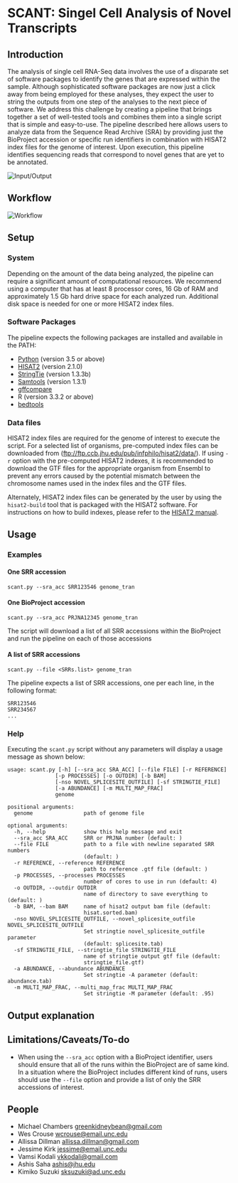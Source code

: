 # SCANT: Singel Cell Analysis of Novel Transcripts

## Introduction
The analysis of single cell RNA-Seq data involves the use of a disparate set of software packages to identify the genes that are expressed within the sample. Although sophisticated software packages are now just a click away from being employed for these analyses, they expect the user to string the outputs from one step of the analyses to the next piece of software. We address this challenge by creating a pipeline that brings together a set of well-tested tools and combines them into a single script that is simple and easy-to-use. The pipeline described here allows users to analyze data from the Sequence Read Archive (SRA) by providing just the BioProject accession or specific run identifiers in combination with HISAT2 index files for the genome of interest. Upon execution, this pipeline identifies sequencing reads that correspond to novel genes that are yet to be annotated.

![Input/Output](https://github.com/NCBI-Hackathons/SingleCellTranscriptEvidence/blob/master/input.output.png)

## Workflow
![Workflow](https://github.com/NCBI-Hackathons/SingleCellTranscriptEvidence/blob/master/workflow.jpg)

## Setup
### System
Depending on the amount of the data being analyzed, the pipeline can require a significant amount of computational resources. We recommend using a computer that has at least 8 processor cores, 16 Gb of RAM and approximately 1.5 Gb hard drive space for each analyzed run. Additional disk space is needed for one or more HISAT2 index files.
### Software Packages
The pipeline expects the following packages are installed and available in the PATH:
* [Python](https://www.python.org/downloads/release/python-350/) (version 3.5 or above)
* [HISAT2](https://ccb.jhu.edu/software/hisat2/index.shtml) (version 2.1.0)
* [StringTie](https://ccb.jhu.edu/software/stringtie/) (version 1.3.3b)
* [Samtools](http://www.htslib.org/) (version 1.3.1)
* [gffcompare](https://github.com/gpertea/gffcompare)
* R (version 3.3.2 or above)
* [bedtools](http://bedtools.readthedocs.io/)


### Data files
HISAT2 index files are required for the genome of interest to execute the script. For a selected list of organisms, pre-computed index files can be downloaded from (ftp://ftp.ccb.jhu.edu/pub/infphilo/hisat2/data/). If using `-r` option with the pre-computed HISAT2 indexes, it is recommended to download the GTF files for the appropriate organism from Ensembl to prevent any errors caused by the potential mismatch between the chromosome names used in the index files and the GTF files.

Alternately, HISAT2 index files can be generated by the user by using the `hisat2-build` tool that is packaged with the HISAT2 software. For instructions on how to build indexes, please refer to the [HISAT2 manual](https://ccb.jhu.edu/software/hisat2/manual.shtml).


## Usage
### Examples
#### One SRR accession
` scant.py --sra_acc SRR123546 genome_tran `
#### One BioProject accession
` scant.py --sra_acc PRJNA12345 genome_tran `

The script will download a list of all SRR accessions within the BioProject and run the pipeline on each of those accessions
#### A list of SRR accessions
` scant.py --file <SRRs.list> genome_tran `

The pipeline expects a list of SRR accessions, one per each line, in the following format:
```
SRR123546
SRR234567
...
```

### Help
Executing the `scant.py` script without any parameters will display a usage message as shown below:
```
usage: scant.py [-h] [--sra_acc SRA_ACC] [--file FILE] [-r REFERENCE]
               [-p PROCESSES] [-o OUTDIR] [-b BAM]
               [-nso NOVEL_SPLICESITE_OUTFILE] [-sf STRINGTIE_FILE]
               [-a ABUNDANCE] [-m MULTI_MAP_FRAC]
               genome

positional arguments:
  genome                path of genome file

optional arguments:
  -h, --help            show this help message and exit
  --sra_acc SRA_ACC     SRR or PRJNA number (default: )
  --file FILE           path to a file with newline separated SRR numbers
                        (default: )
  -r REFERENCE, --reference REFERENCE
                        path to reference .gtf file (default: )
  -p PROCESSES, --processes PROCESSES
                        number of cores to use in run (default: 4)
  -o OUTDIR, --outdir OUTDIR
                        name of directory to save everything to (default: )
  -b BAM, --bam BAM     name of hisat2 output bam file (default:
                        hisat.sorted.bam)
  -nso NOVEL_SPLICESITE_OUTFILE, --novel_splicesite_outfile NOVEL_SPLICESITE_OUTFILE
                        Set stringtie novel_splicesite_outfile parameter
                        (default: splicesite.tab)
  -sf STRINGTIE_FILE, --stringtie_file STRINGTIE_FILE
                        name of stringtie output gtf file (default:
                        stringtie_file.gtf)
  -a ABUNDANCE, --abundance ABUNDANCE
                        Set stringtie -A parameter (default: abundance.tab)
  -m MULTI_MAP_FRAC, --multi_map_frac MULTI_MAP_FRAC
                        Set stringtie -M parameter (default: .95)
```

## Output explanation

## Limitations/Caveats/To-do
* When using the `--sra_acc` option with a BioProject identifier, users should ensure that all of the runs within the BioProject are of same kind. In a situation where the BioProject includes different kind of runs, users should use the `--file` option and provide a list of only the SRR accessions of interest.


## People
* Michael Chambers <greenkidneybean@gmail.com>
* Wes Crouse <wcrouse@email.unc.edu>
* Allissa Dillman <allissa.dillman@gmail.com>
* Jessime Kirk <jessime@email.unc.edu>
* Vamsi Kodali <vkkodali@gmail.com>
* Ashis Saha <ashis@jhu.edu>
* Kimiko Suzuki <sksuzuki@ad.unc.edu>
